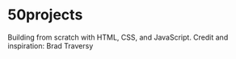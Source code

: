 # 50projects
Building from scratch with HTML, CSS, and JavaScript. Credit and inspiration: Brad Traversy
